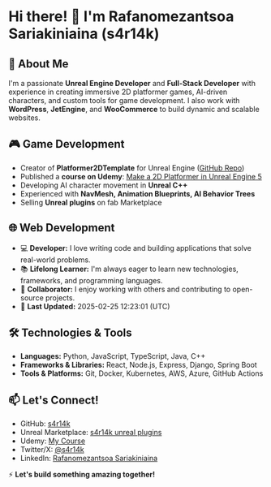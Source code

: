 # Hi there! 👋 I'm Rafanomezantsoa Sariakiniaina (s4r14k)

## 🚀 About Me
I'm a passionate **Unreal Engine Developer** and **Full-Stack Developer** with experience in creating immersive 2D platformer games, AI-driven characters, and custom tools for game development. I also work with **WordPress**, **JetEngine**, and **WooCommerce** to build dynamic and scalable websites.

## 🎮 Game Development
- Creator of **Platformer2DTemplate** for Unreal Engine ([GitHub Repo](https://github.com/s4r14k/Platformer2DTemplate))
- Published a **course on Udemy**: [Make a 2D Platformer in Unreal Engine 5](https://www.udemy.com/course/make-a-2d-platformer-in-unreal-engine-5-c/?instructorPreviewMode=guest)
- Developing AI character movement in **Unreal C++**
- Experienced with **NavMesh, Animation Blueprints, AI Behavior Trees**
- Selling **Unreal plugins** on fab Marketplace 

## 🌐 Web Development

- 💻 **Developer:** I love writing code and building applications that solve real-world problems.
- 📚 **Lifelong Learner:** I'm always eager to learn new technologies, frameworks, and programming languages.
- 🤝 **Collaborator:** I enjoy working with others and contributing to open-source projects.
- 📅 **Last Updated:** 2025-02-25 12:23:01 (UTC)

## 🛠️ Technologies & Tools

- **Languages:** Python, JavaScript, TypeScript, Java, C++
- **Frameworks & Libraries:** React, Node.js, Express, Django, Spring Boot
- **Tools & Platforms:** Git, Docker, Kubernetes, AWS, Azure, GitHub Actions

## 📫 Let's Connect!
- GitHub: [s4r14k](https://github.com/s4r14k)
- Unreal Marketplace: [s4r14k unreal plugins](https://www.fab.com/sellers/s4r14k%20store)
- Udemy: [My Course](https://www.udemy.com/course/make-a-2d-platformer-in-unreal-engine-5-c/?instructorPreviewMode=guest)
- Twitter/X: [@s4r14k](https://twitter.com/s4r14k)
- LinkedIn: [Rafanomezantsoa Sariakiniaina](https://www.linkedin.com/in/sariak-rafanomezantsoa-81a9a4134/)

⚡ **Let's build something amazing together!**



<!--
**s4r14k/s4r14k** is a ✨ _special_ ✨ repository because its `README.md` (this file) appears on your GitHub profile.

Here are some ideas to get you started:

- 🔭 I’m currently working on ...
- 🌱 I’m currently learning ...
- 👯 I’m looking to collaborate on ...
- 🤔 I’m looking for help with ...
- 💬 Ask me about ...
- 📫 How to reach me: ...
- 😄 Pronouns: ...
- ⚡ Fun fact: ...
-->

